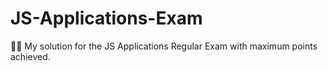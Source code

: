 # JS-Applications-Exam
👨‍💻 My solution for the JS Applications Regular Exam with maximum points achieved.
